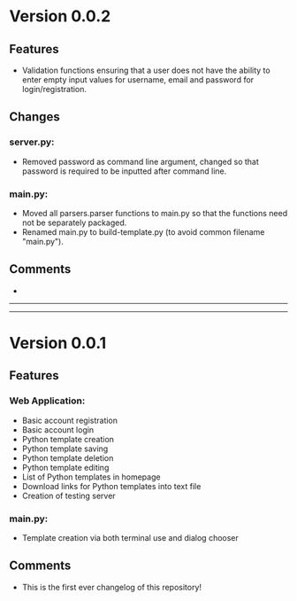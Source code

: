 # Version 0.0.2

## Features
* Validation functions ensuring that a user does not
have the ability to enter empty input values for
username, email and password for login/registration.

## Changes

### server.py:
* Removed password as command line argument, changed so that password
is required to be inputted after command line.

### main.py:
* Moved all parsers.parser functions to main.py so that the functions need not be separately packaged.
* Renamed main.py to build-template.py (to avoid common filename "main.py").

## Comments
* 

---
---

# Version 0.0.1

## Features
### Web Application:
* Basic account registration
* Basic account login
* Python template creation
* Python template saving
* Python template deletion
* Python template editing
* List of Python templates in homepage
* Download links for Python templates into text file
* Creation of testing server

### main.py:
* Template creation via both terminal use and dialog chooser

## Comments
* This is the first ever changelog of this repository!